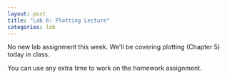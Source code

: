 ```yaml
---
layout: post
title: "Lab 6: Plotting Lecture"
categories: lab
---
```


No new lab assignment this week. We'll be covering plotting (Chapter 5) today in class.

You can use any extra time to work on the homework assignment.

